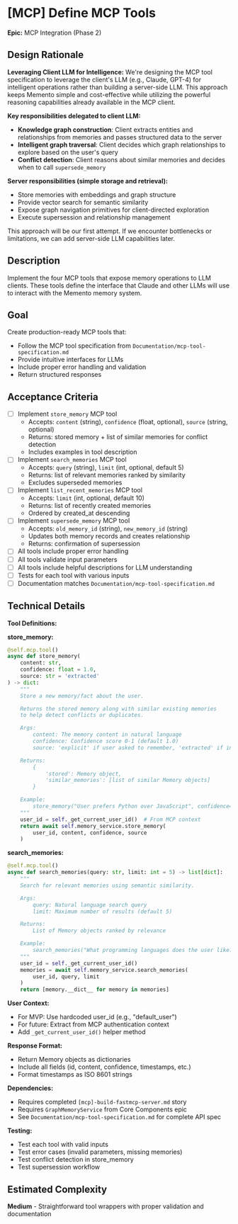 # [MCP] Define MCP Tools

**Epic:** MCP Integration (Phase 2)

## Design Rationale

**Leveraging Client LLM for Intelligence:**
We're designing the MCP tool specification to leverage the client's LLM (e.g., Claude, GPT-4) for intelligent operations rather than building a server-side LLM. This approach keeps Memento simple and cost-effective while utilizing the powerful reasoning capabilities already available in the MCP client.

**Key responsibilities delegated to client LLM:**
- **Knowledge graph construction**: Client extracts entities and relationships from memories and passes structured data to the server
- **Intelligent graph traversal**: Client decides which graph relationships to explore based on the user's query
- **Conflict detection**: Client reasons about similar memories and decides when to call `supersede_memory`

**Server responsibilities (simple storage and retrieval):**
- Store memories with embeddings and graph structure
- Provide vector search for semantic similarity
- Expose graph navigation primitives for client-directed exploration
- Execute supersession and relationship management

This approach will be our first attempt. If we encounter bottlenecks or limitations, we can add server-side LLM capabilities later.

## Description

Implement the four MCP tools that expose memory operations to LLM clients. These tools define the interface that Claude and other LLMs will use to interact with the Memento memory system.

## Goal

Create production-ready MCP tools that:
- Follow the MCP tool specification from `Documentation/mcp-tool-specification.md`
- Provide intuitive interfaces for LLMs
- Include proper error handling and validation
- Return structured responses

## Acceptance Criteria

- [ ] Implement `store_memory` MCP tool
  - Accepts: `content` (string), `confidence` (float, optional), `source` (string, optional)
  - Returns: stored memory + list of similar memories for conflict detection
  - Includes examples in tool description
- [ ] Implement `search_memories` MCP tool
  - Accepts: `query` (string), `limit` (int, optional, default 5)
  - Returns: list of relevant memories ranked by similarity
  - Excludes superseded memories
- [ ] Implement `list_recent_memories` MCP tool
  - Accepts: `limit` (int, optional, default 10)
  - Returns: list of recently created memories
  - Ordered by created_at descending
- [ ] Implement `supersede_memory` MCP tool
  - Accepts: `old_memory_id` (string), `new_memory_id` (string)
  - Updates both memory records and creates relationship
  - Returns: confirmation of supersession
- [ ] All tools include proper error handling
- [ ] All tools validate input parameters
- [ ] All tools include helpful descriptions for LLM understanding
- [ ] Tests for each tool with various inputs
- [ ] Documentation matches `Documentation/mcp-tool-specification.md`

## Technical Details

**Tool Definitions:**

**store_memory:**
```python
@self.mcp.tool()
async def store_memory(
    content: str,
    confidence: float = 1.0,
    source: str = 'extracted'
) -> dict:
    """
    Store a new memory/fact about the user.

    Returns the stored memory along with similar existing memories
    to help detect conflicts or duplicates.

    Args:
        content: The memory content in natural language
        confidence: Confidence score 0-1 (default 1.0)
        source: 'explicit' if user asked to remember, 'extracted' if inferred

    Returns:
        {
            'stored': Memory object,
            'similar_memories': [list of similar Memory objects]
        }

    Example:
        store_memory("User prefers Python over JavaScript", confidence=0.9)
    """
    user_id = self._get_current_user_id()  # From MCP context
    return await self.memory_service.store_memory(
        user_id, content, confidence, source
    )
```

**search_memories:**
```python
@self.mcp.tool()
async def search_memories(query: str, limit: int = 5) -> list[dict]:
    """
    Search for relevant memories using semantic similarity.

    Args:
        query: Natural language search query
        limit: Maximum number of results (default 5)

    Returns:
        List of Memory objects ranked by relevance

    Example:
        search_memories("What programming languages does the user like?")
    """
    user_id = self._get_current_user_id()
    memories = await self.memory_service.search_memories(
        user_id, query, limit
    )
    return [memory.__dict__ for memory in memories]
```

**User Context:**
- For MVP: Use hardcoded user_id (e.g., "default_user")
- For future: Extract from MCP authentication context
- Add `_get_current_user_id()` helper method

**Response Format:**
- Return Memory objects as dictionaries
- Include all fields (id, content, confidence, timestamps, etc.)
- Format timestamps as ISO 8601 strings

**Dependencies:**
- Requires completed `[mcp]-build-fastmcp-server.md` story
- Requires `GraphMemoryService` from Core Components epic
- See `Documentation/mcp-tool-specification.md` for complete API spec

**Testing:**
- Test each tool with valid inputs
- Test error cases (invalid parameters, missing memories)
- Test conflict detection in store_memory
- Test supersession workflow

## Estimated Complexity

**Medium** - Straightforward tool wrappers with proper validation and documentation

